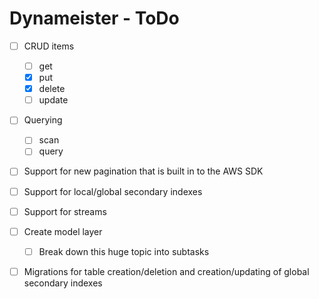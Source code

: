 # Dynameister - ToDo

- [ ] CRUD items
  - [ ] get
  - [x] put
  - [x] delete
  - [ ] update
- [ ] Querying
  - [ ] scan
  - [ ] query
- [ ] Support for new pagination that is built in to the AWS SDK
- [ ] Support for local/global secondary indexes
- [ ] Support for streams
- [ ] Create model layer
  - [ ] Break down this huge topic into subtasks
- [ ] Migrations for table creation/deletion and creation/updating of global secondary indexes

